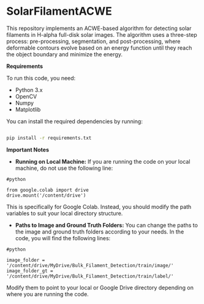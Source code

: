 # SolarFilamentACWE
This repository implements an ACWE-based algorithm for detecting solar filaments in H-alpha full-disk solar images. The algorithm uses a three-step process: pre-processing, segmentation, and post-processing, where deformable contours evolve based on an energy function until they reach the object boundary and minimize the energy.

**Requirements**

To run this code, you need:

* Python 3.x
* OpenCV
* Numpy
* Matplotlib

You can install the required dependencies by running:
```bash

pip install -r requirements.txt
```

**Important Notes**
* **Running on Local Machine:** If you are running the code on your local machine, do not use the following line:
```
#python

from google.colab import drive
drive.mount('/content/drive')
```
This is specifically for Google Colab. Instead, you should modify the path variables to suit your local directory structure.
* **Paths to Image and Ground Truth Folders:** You can change the paths to the image and ground truth folders according to your needs. In the code, you will find the following lines:
```
#python

image_folder = '/content/drive/MyDrive/Bulk_Filament_Detection/train/image/'
image_folder_gt = '/content/drive/MyDrive/Bulk_Filament_Detection/train/label/'
```
Modify them to point to your local or Google Drive directory depending on where you are running the code.
